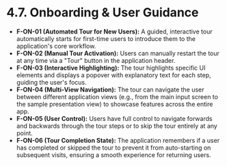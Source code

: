 # 4.7. Onboarding & User Guidance

*   **F-ON-01 (Automated Tour for New Users):** A guided, interactive tour automatically starts for first-time users to introduce them to the application's core workflow.
*   **F-ON-02 (Manual Tour Activation):** Users can manually restart the tour at any time via a "Tour" button in the application header.
*   **F-ON-03 (Interactive Highlighting):** The tour highlights specific UI elements and displays a popover with explanatory text for each step, guiding the user's focus.
*   **F-ON-04 (Multi-View Navigation):** The tour can navigate the user between different application views (e.g., from the main input screen to the sample presentation view) to showcase features across the entire app.
*   **F-ON-05 (User Control):** Users have full control to navigate forwards and backwards through the tour steps or to skip the tour entirely at any point.
*   **F-ON-06 (Tour Completion State):** The application remembers if a user has completed or skipped the tour to prevent it from auto-starting on subsequent visits, ensuring a smooth experience for returning users.
